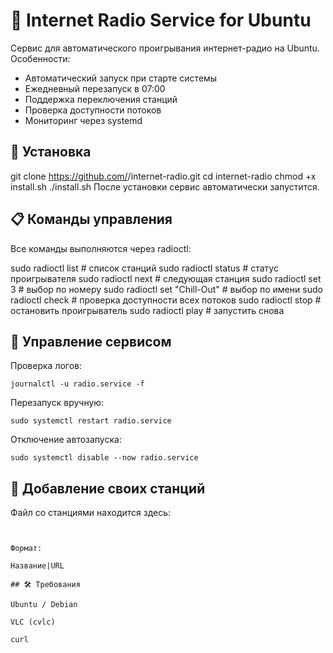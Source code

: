 # 🎵 Internet Radio Service for Ubuntu

Сервис для автоматического проигрывания интернет-радио на Ubuntu.  
Особенности:
- Автоматический запуск при старте системы
- Ежедневный перезапуск в 07:00
- Поддержка переключения станций
- Проверка доступности потоков
- Мониторинг через systemd

## 🚀 Установка


git clone https://github.com/<your-repo>/internet-radio.git
cd internet-radio
chmod +x install.sh
./install.sh
После установки сервис автоматически запустится. 


## 📋 Команды управления

Все команды выполняются через radioctl:


sudo radioctl list           # список станций
sudo radioctl status         # статус проигрывателя
sudo radioctl next           # следующая станция
sudo radioctl set 3          # выбор по номеру
sudo radioctl set "Chill-Out" # выбор по имени
sudo radioctl check          # проверка доступности всех потоков
sudo radioctl stop           # остановить проигрыватель
sudo radioctl play           # запустить снова


## 🔧 Управление сервисом

Проверка логов:

```journalctl -u radio.service -f```


Перезапуск вручную:

```sudo systemctl restart radio.service```


Отключение автозапуска:

```sudo systemctl disable --now radio.service```

## 📡 Добавление своих станций

Файл со станциями находится здесь:

```/etc/radio/stations.list


Формат:

Название|URL

## 🛠 Требования

Ubuntu / Debian

VLC (cvlc)

curl
